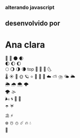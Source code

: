 ### alterando javascript
## desenvolvido por 
# Ana clara
:eyes:
:carousel_horse:
:new_moon:		:waxing_crescent_moon:	
		:first_quarter_moon:		:moon:
:waxing_gibbous_moon:	
	:full_moon:		:waning_gibbous_moon:	:last_quarter_moon:		:waning_crescent_moon:	top
		:crescent_moon:	:new_moon_with_face:
		:first_quarter_moon_with_face:		:last_quarter_moon_with_face:	
		:thermometer:		:sunny:	
		:full_moon_with_face:		:sun_with_face:	
		:ringed_planet:		:star:
		:star2:	:stars:	
		:milky_way:		:cloud:	
	:partly_sunny:	:cloud_with_lightning_and_rain:	
		:sun_behind_small_cloud:		:sun_behind_large_cloud:	
		:sun_behind_rain_cloud:		:cloud_with_rain:
		:cloud_with_snow:		:cloud_with_lightning:	
		:tornado:		:fog:	
		:wind_face:		:cyclone:
		:rainbow:	:closed_umbrella:	
		:open_umbrella:	:umbrella:	
		:parasol_on_ground:	:zap:	
		:snowflake:		:snowman_with_snow:	
		:snowman:		:comet:		:fire:	:droplet:	
		:ocean:	
